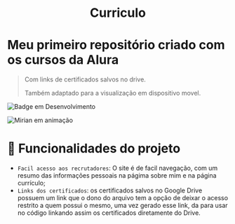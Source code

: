 <h1 align="center"> Curriculo </h1>

<h1>Meu primeiro repositório criado com os cursos da Alura</h1>

> Com links de certificados salvos no drive.
> 
> Também adaptado para a visualização em dispositivo movel.

![Badge em Desenvolvimento](http://img.shields.io/static/v1?label=STATUS&message=EM%20DESENVOLVIMENTO&color=GREEN&style=for-the-badge)


![Mirian em animação](https://github.com/MiSaalfeld/primeiro_portfolio/assets/146357976/f3562520-3fbc-46e8-8557-5529fedc891a)

# :hammer: Funcionalidades do projeto

- `Facil acesso aos recrutadores`: O site é de facil navegação, com um resumo das informações pessoais na págima sobre mim e na página currículo;
- `Links dos certificados`: os certificados salvos no Google Drive possuem um link que o dono do arquivo tem a opção de deixar o acesso restrito a quem possui o mesmo, uma vez gerado esse link, da para usar no código linkando assim os certificados diretamente do Drive.
